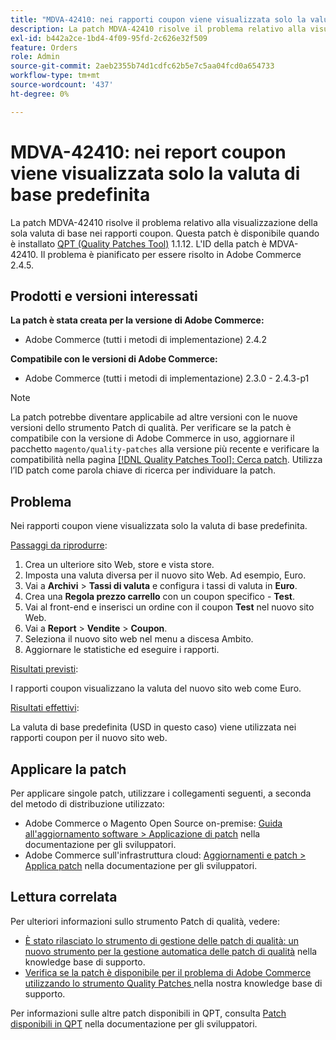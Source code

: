 ```yaml
---
title: "MDVA-42410: nei rapporti coupon viene visualizzata solo la valuta di base predefinita"
description: La patch MDVA-42410 risolve il problema relativo alla visualizzazione della sola valuta di base nei rapporti coupon. Questa patch è disponibile quando è installato [Quality Patches Tool (QPT)](/help/announcements/adobe-commerce-announcements/magento-quality-patches-released-new-tool-to-self-serve-quality-patches.md) 1.1.12. L'ID della patch è MDVA-42410. Il problema è pianificato per essere risolto in Adobe Commerce 2.4.5.
exl-id: b442a2ce-1bd4-4f09-95fd-2c626e32f509
feature: Orders
role: Admin
source-git-commit: 2aeb2355b74d1cdfc62b5e7c5aa04fcd0a654733
workflow-type: tm+mt
source-wordcount: '437'
ht-degree: 0%

---
```


# MDVA-42410: nei report coupon viene visualizzata solo la valuta di base predefinita

La patch MDVA-42410 risolve il problema relativo alla visualizzazione della sola valuta di base nei rapporti coupon. Questa patch è disponibile quando è installato [QPT (Quality Patches Tool)](/help/announcements/adobe-commerce-announcements/magento-quality-patches-released-new-tool-to-self-serve-quality-patches.md) 1.1.12. L&#39;ID della patch è MDVA-42410. Il problema è pianificato per essere risolto in Adobe Commerce 2.4.5.

## Prodotti e versioni interessati

**La patch è stata creata per la versione di Adobe Commerce:**

* Adobe Commerce (tutti i metodi di implementazione) 2.4.2

**Compatibile con le versioni di Adobe Commerce:**

* Adobe Commerce (tutti i metodi di implementazione) 2.3.0 - 2.4.3-p1

>[!NOTE]
>
>La patch potrebbe diventare applicabile ad altre versioni con le nuove versioni dello strumento Patch di qualità. Per verificare se la patch è compatibile con la versione di Adobe Commerce in uso, aggiornare il pacchetto `magento/quality-patches` alla versione più recente e verificare la compatibilità nella pagina [[!DNL Quality Patches Tool]: Cerca patch](https://experienceleague.adobe.com/tools/commerce-quality-patches/index.html). Utilizza l’ID patch come parola chiave di ricerca per individuare la patch.

## Problema

Nei rapporti coupon viene visualizzata solo la valuta di base predefinita.

<u>Passaggi da riprodurre</u>:

1. Crea un ulteriore sito Web, store e vista store.
1. Imposta una valuta diversa per il nuovo sito Web. Ad esempio, Euro.
1. Vai a **Archivi** > **Tassi di valuta** e configura i tassi di valuta in **Euro**.
1. Crea una **Regola prezzo carrello** con un coupon specifico - **Test**.
1. Vai al front-end e inserisci un ordine con il coupon **Test** nel nuovo sito Web.
1. Vai a **Report** > **Vendite** > **Coupon**.
1. Seleziona il nuovo sito web nel menu a discesa Ambito.
1. Aggiornare le statistiche ed eseguire i rapporti.

<u>Risultati previsti</u>:

I rapporti coupon visualizzano la valuta del nuovo sito web come Euro.

<u>Risultati effettivi</u>:

La valuta di base predefinita (USD in questo caso) viene utilizzata nei rapporti coupon per il nuovo sito web.

## Applicare la patch

Per applicare singole patch, utilizzare i collegamenti seguenti, a seconda del metodo di distribuzione utilizzato:

* Adobe Commerce o Magento Open Source on-premise: [Guida all&#39;aggiornamento software > Applicazione di patch](https://experienceleague.adobe.com/en/docs/commerce-operations/tools/quality-patches-tool/usage) nella documentazione per gli sviluppatori.
* Adobe Commerce sull&#39;infrastruttura cloud: [Aggiornamenti e patch > Applica patch](https://experienceleague.adobe.com/en/docs/commerce-cloud-service/user-guide/develop/upgrade/apply-patches) nella documentazione per gli sviluppatori.

## Lettura correlata

Per ulteriori informazioni sullo strumento Patch di qualità, vedere:

* [È stato rilasciato lo strumento di gestione delle patch di qualità: un nuovo strumento per la gestione automatica delle patch di qualità](/help/announcements/adobe-commerce-announcements/magento-quality-patches-released-new-tool-to-self-serve-quality-patches.md) nella knowledge base di supporto.
* [Verifica se la patch è disponibile per il problema di Adobe Commerce utilizzando lo strumento Quality Patches ](/help/support-tools/patches-available-in-qpt-tool/check-patch-for-magento-issue-with-magento-quality-patches.md) nella nostra knowledge base di supporto.

Per informazioni sulle altre patch disponibili in QPT, consulta [Patch disponibili in QPT](https://experienceleague.adobe.com/tools/commerce-quality-patches/index.html) nella documentazione per gli sviluppatori.
